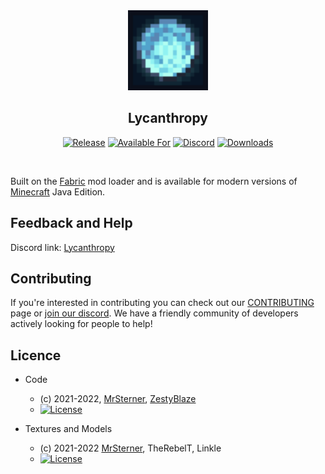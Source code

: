 <div align="center">

<img alt="Lycanthropy Icon" src="src/main/resources/assets/lycanthropy/icon.png" width="128">

## **Lycanthropy**

<!-- todo: replace 494721 with your CurseForge project id -->
[![Release](https://img.shields.io/github/v/release/ZestyBlaze/Lycanthropy?style=for-the-badge&include_prereleases&sort=semver)][releases]
[![Available For](https://img.shields.io/badge/dynamic/json?label=Available%20For&style=for-the-badge&color=34aa2f&query=gameVersionLatestFiles%5B0%5D.gameVersion&url=https%3A%2F%2Faddons-ecs.forgesvc.net%2Fapi%2Fv2%2Faddon%2F494721)][curseforge]
[![Discord](https://img.shields.io/discord/927515975992094750?color=5865f2&label=Feedback%20%26%20Help&style=for-the-badge)][discord]
[![Downloads](https://img.shields.io/badge/dynamic/json?label=Downloads&style=for-the-badge&color=f16436&query=downloadCount&url=https%3A%2F%2Faddons-ecs.forgesvc.net%2Fapi%2Fv2%2Faddon%2F494721)][curseforge:files]
</div>

<br/>

Built on the [Fabric](https://fabricmc.net/) mod loader and is available for modern
versions of [Minecraft](ttps://minecraft.net/) Java Edition.

## Feedback and Help
Discord link: [Lycanthropy][discord]

## Contributing
If you're interested in contributing you can check out our [CONTRIBUTING](CONTRIBUTING.md) page or [join our discord][discord]. We have a friendly community of developers actively looking for people to help!

## Licence

* Code
    - (c) 2021-2022, [MrSterner], [ZestyBlaze]
    - [![License](https://img.shields.io/badge/License-MIT-blue?style=flat-square)](https://opensource.org/licenses/MIT)

* Textures and Models
    - (c) 2021-2022 [MrSterner], TheRebelT, Linkle
    - [![License](https://img.shields.io/badge/License-CC%20BY--NC--SA%204.0-orange?style=flat-square)](https://creativecommons.org/licenses/by-nc-sa/4.0/)
    

[discord]:  https://discord.gg/PFEwUrfPAV
[curseforge]: https://curseforge.com/minecraft/mc-mods/modid/files
[curseforge:files]: https://curseforge.com/minecraft/mc-mods/modid/files
[releases]: https://github.com/zestyblaze/Lycanthropy/releases
[MrSterner]: https://github.com/mrsterner
[ZestyBlaze]: https://github.com/zestyblaze
